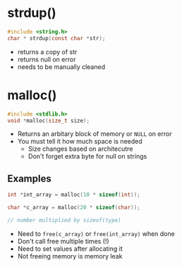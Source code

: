 # strdup()

```c
#include <string.h>
char * strdup(const char *str);
```
- returns a copy of str
- returns null on error
- needs to be manually cleaned

# malloc()
```c
#include <stdlib.h>
void *malloc(size_t size);
```

- Returns an arbitary block of memory or `NULL` on error
- You must tell it how much space is needed
	- Size changes based on architecutre
	- Don't forget extra byte for null on strings

## Examples
```c
int *int_array = malloc(10 * sizeof(int));

char *c_array = malloc(20 * sizeof(char));

// number multiplied by sizeof(type)
```

- Need to `free(c_array)` or `free(int_array)` when done
- Don't call free multiple times (!)
- Need to set values after allocating it
- Not freeing memory is memory leak
